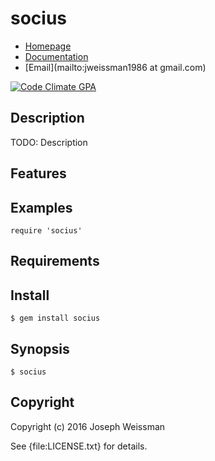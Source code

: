 # socius

* [Homepage](https://rubygems.org/gems/socius)
* [Documentation](http://rubydoc.info/gems/socius/frames)
* [Email](mailto:jweissman1986 at gmail.com)

[![Code Climate GPA](https://codeclimate.com/github//socius/badges/gpa.svg)](https://codeclimate.com/github//socius)

## Description

TODO: Description

## Features

## Examples

    require 'socius'

## Requirements

## Install

    $ gem install socius

## Synopsis

    $ socius

## Copyright

Copyright (c) 2016 Joseph Weissman

See {file:LICENSE.txt} for details.
